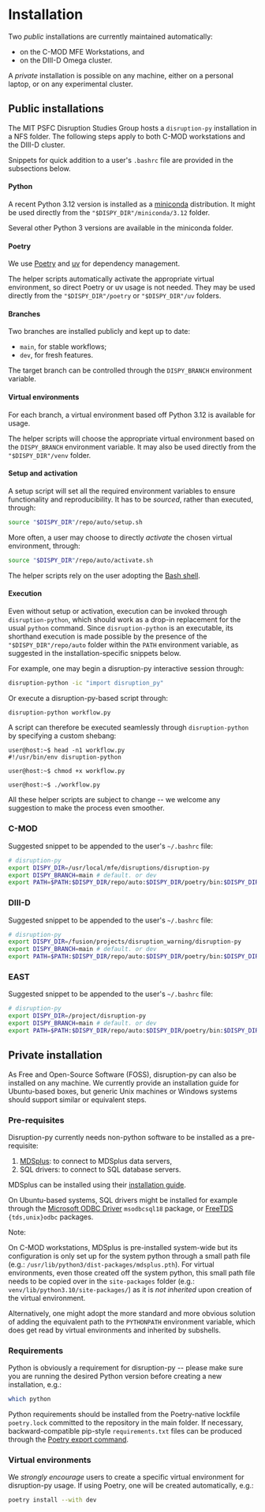 
# Installation

Two _public_ installations are currently maintained automatically:

- on the C-MOD MFE Workstations, and
- on the DIII-D Omega cluster.

A _private_ installation is possible on any machine, either on a personal laptop, or on any experimental cluster.

## Public installations

The MIT PSFC Disruption Studies Group hosts a `disruption-py` installation in a NFS folder.
The following steps apply to both C-MOD workstations and the DIII-D cluster.

Snippets for quick addition to a user's `.bashrc` file are provided in the subsections below.

#### Python

A recent Python 3.12 version is installed as a [miniconda](https://docs.anaconda.com/free/miniconda/) distribution.
It might be used directly from the `"$DISPY_DIR"/miniconda/3.12` folder.

Several other Python 3 versions are available in the miniconda folder.

#### Poetry

We use [Poetry](https://python-poetry.org/) and [uv](https://docs.astral.sh/uv/) for dependency management.

The helper scripts automatically activate the appropriate virtual environment, so direct Poetry or uv usage is not needed.
They may be used directly from the `"$DISPY_DIR"/poetry` or `"$DISPY_DIR"/uv` folders.

#### Branches

Two branches are installed publicly and kept up to date:

- `main`, for stable workflows;
- `dev`, for fresh features.

The target branch can be controlled through the `DISPY_BRANCH` environment variable. 

#### Virtual environments

For each branch, a virtual environment based off Python 3.12 is available for usage.

The helper scripts will choose the appropriate virtual environment based on the `DISPY_BRANCH` environment variable.
It may also be used directly from the `"$DISPY_DIR"/venv` folder.

#### Setup and activation

A setup script will set all the required environment variables to ensure functionality and reproducibility.
It has to be _sourced_, rather than executed, through:

```bash
source "$DISPY_DIR"/repo/auto/setup.sh
```

More often, a user may choose to directly _activate_ the chosen virtual environment, through:

```bash
source "$DISPY_DIR"/repo/auto/activate.sh
```

The helper scripts rely on the user adopting the [Bash shell](https://www.gnu.org/software/bash/).

#### Execution

Even without setup or activation, execution can be invoked through `disruption-python`, which should work as a drop-in replacement for the usual `python` command.
Since `disruption-python` is an executable, its shorthand execution is made possible by the presence of the `"$DISPY_DIR"/repo/auto` folder within the `PATH` environment variable, as suggested in the installation-specific snippets below.

For example, one may begin a disruption-py interactive session through:

```bash
disruption-python -ic "import disruption_py"
```

Or execute a disruption-py-based script through:

```bash
disruption-python workflow.py
```

A script can therefore be executed seamlessly through `disruption-python` by specifying a custom shebang:

```
user@host:~$ head -n1 workflow.py
#!/usr/bin/env disruption-python

user@host:~$ chmod +x workflow.py

user@host:~$ ./workflow.py
```

All these helper scripts are subject to change -- we welcome any suggestion to make the process even smoother.

### C-MOD

Suggested snippet to be appended to the user's `~/.bashrc` file:

```bash
# disruption-py
export DISPY_DIR=/usr/local/mfe/disruptions/disruption-py
export DISPY_BRANCH=main # default. or dev  
export PATH=$PATH:$DISPY_DIR/repo/auto:$DISPY_DIR/poetry/bin:$DISPY_DIR/uv
```

### DIII-D

Suggested snippet to be appended to the user's `~/.bashrc` file:

```bash
# disruption-py
export DISPY_DIR=/fusion/projects/disruption_warning/disruption-py
export DISPY_BRANCH=main # default. or dev  
export PATH=$PATH:$DISPY_DIR/repo/auto:$DISPY_DIR/poetry/bin:$DISPY_DIR/uv
```

### EAST

Suggested snippet to be appended to the user's `~/.bashrc` file:

```bash
# disruption-py
export DISPY_DIR=/project/disruption-py
export DISPY_BRANCH=main # default. or dev
export PATH=$PATH:$DISPY_DIR/repo/auto:$DISPY_DIR/poetry/bin:$DISPY_DIR/uv
```

## Private installation

As Free and Open-Source Software (FOSS), disruption-py can also be installed on any machine.
We currently provide an installation guide for Ubuntu-based boxes, but generic Unix machines or Windows systems should support similar or equivalent steps. 

### Pre-requisites

Disruption-py currently needs non-python software to be installed as a pre-requisite:

1. [MDSplus](https://www.mdsplus.org/): to connect to MDSplus data servers,
2. SQL drivers: to connect to SQL database servers.

MDSplus can be installed using their [installation guide](https://www.mdsplus.org/index.php/Downloads).

On Ubuntu-based systems, SQL drivers might be installed for example through the [Microsoft ODBC Driver](https://learn.microsoft.com/en-us/sql/connect/odbc/linux-mac/installing-the-microsoft-odbc-driver-for-sql-server?view=sql-server-ver16) `msodbcsql18` package, or [FreeTDS](https://www.freetds.org/) `{tds,unix}odbc` packages.

Note:

On C-MOD workstations, MDSplus is pre-installed system-wide but its configuration is only set up for the system python through a small path file (e.g.: `/usr/lib/python3/dist-packages/mdsplus.pth`).
For virtual environments, even those created off the system python, this small path file needs to be copied over in the `site-packages` folder (e.g.: `venv/lib/python3.10/site-packages/`) as it is _not inherited_ upon creation of the virtual environment.

Alternatively, one might adopt the more standard and more obvious solution of adding the equivalent path to the `PYTHONPATH` environment variable, which does get read by virtual environments and inherited by subshells.

### Requirements

Python is obviously a requirement for disruption-py -- please make sure you are running the desired Python version before creating a new installation, e.g.:

```bash
which python
```

Python requirements should be installed from the Poetry-native lockfile `poetry.lock` committed to the repository in the main folder.
If necessary, backward-compatible pip-style `requirements.txt` files can be produced through the [Poetry export command](https://python-poetry.org/docs/cli/#export).

### Virtual environments

We _strongly encourage_ users to create a specific virtual environment for disruption-py usage.
If using Poetry, one will be created automatically, e.g.:

```bash
poetry install --with dev
```
